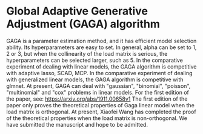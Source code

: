 # Global Adaptive Generative Adjustment  (GAGA) algorithm
GAGA is a parameter estimation method, and it has efficient model selection ability. Its hyperparameters are easy to set. In general, alpha can be set to 1, 2 or 3, but when the collinearity of the load matrix is serious, the hyperparameters can be selected larger, such as 5. In the comparative experiment of dealing with linear models, the GAGA algorithm is competitive with adaptive lasso, SCAD, MCP. In the comparative experiment of dealing with generalized linear models, the GAGA algorithm is competitive with glmnet.
At present, GAGA can deal with "gaussian", "binomial", "poisson", "multinomial" and "cox" problems in linear models.
For the first edition of the paper, see: https://arxiv.org/abs/1911.00658v1
The first edition of the paper only proves the theoretical properties  of Gaga linear model when the load matrix is orthogonal. At present, Xiaofei Wang has completed the proof of the theoretical properties when the load matrix is non-orthogonal. We have submitted the manuscript and hope to be admitted.
                                                                                                                                      
